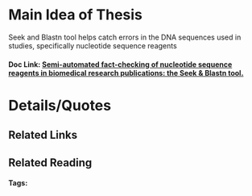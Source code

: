 # Main Idea of Thesis

Seek and Blastn tool helps catch errors in the DNA sequences used in studies, specifically nucleotide sequence reagents




#### Doc Link: [Semi-automated fact-checking of nucleotide sequence reagents in biomedical research publications: the Seek & Blastn tool.](https://journals.plos.org/plosone/article?id=10.1371/journal.pone.0213266)

# Details/Quotes


## Related Links

## Related Reading



#### Tags: